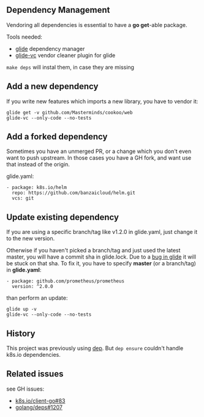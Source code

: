 ## Dependency Management

Vendoring all dependencies is essential to have a **go get**-able package.

Tools needed:

- [glide](github.com/Masterminds/glide) dependency manager
- [glide-vc](github.com/sgotti/glide-vc) vendor cleaner plugin for glide

`make deps` will instal them, in case they are missing

## Add a new dependency

If you write new features which imports a new library, you have to vendor it:
```
glide get -v github.com/Masterminds/cookoo/web
glide-vc --only-code --no-tests
```

## Add a forked dependency

Sometimes you have an unmerged PR, or a change which you don't even want to push upstream.
In those cases you have a GH fork, and want use that instead of the origin.

glide.yaml:
```
- package: k8s.io/helm
  repo: https://github.com/banzaicloud/helm.git
  vcs: git
```

## Update existing dependency

If you are using a specific branch/tag like v1.2.0 in glide.yaml, just change it to the 
new version.

Otherwise if you haven't picked a branch/tag and just used the latest master, you will
have a commit sha in glide.lock. Due to a [bug in glide](https://github.com/Masterminds/glide/issues/592)
it will be stuck on that sha.
To fix it, you have to specify **master** (or a branch/tag) in **glide.yaml**:
```
- package: github.com/prometheus/prometheus
  version: ^2.0.0
```

than perform an update:

```
glide up -v
glide-vc --only-code --no-tests
```

## History

This project was previously using [dep](https://github.com/golang/dep). But `dep ensure`
couldn't handle k8s.io dependencies.

## Related issues

see GH issues:

- [k8s.io/client-go#83](https://github.com/kubernetes/client-go/issues/83)
- [golang/deps#1207](https://github.com/golang/dep/issues/1207)
